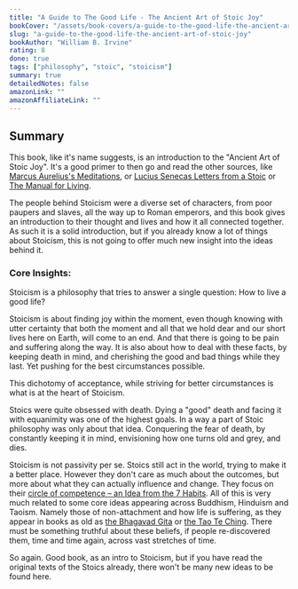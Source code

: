 ```yaml
---
title: "A Guide to The Good Life - The Ancient Art of Stoic Joy"
bookCover: "/assets/book-covers/a-guide-to-the-good-life-the-ancient-art-of-stoic-joy.jpg"
slug: "a-guide-to-the-good-life-the-ancient-art-of-stoic-joy"
bookAuthor: "William B. Irvine"
rating: 8
done: true
tags: ["philosophy", "stoic", "stoicism"]
summary: true
detailedNotes: false
amazonLink: ""
amazonAffiliateLink: ""
---
```


## Summary

This book, like it's name suggests, is an introduction to the "Ancient Art of Stoic Joy". It's a good primer to then go and read the other sources, like [Marcus Aurelius's Meditations](/booknotes/meditations), or [Lucius Senecas Letters from a Stoic](/booknotes/letters-from-a-stoic) or [The Manual for Living](/booknotes/manual-for-living). 

The people behind Stoicism were a diverse set of characters, from poor paupers and slaves, all the way up to Roman emperors, and this book gives an introduction to their thought and lives and how it all connected together. As such it is a solid introduction, but if you already know a lot of things about Stoicism, this is not going to offer much new insight into the ideas behind it. 

### Core Insights: 

Stoicism is a philosophy that tries to answer a single question: How to live a good life? 

Stoicism is about finding joy within the moment, even though knowing with utter certainty that both the moment and all that we hold dear and our short lives here on Earth, will come to an end. And that there is going to be pain and suffering along the way. It is also about how to deal with these facts, by keeping death in mind, and cherishing the good and bad things while they last. Yet pushing for the best circumstances possible. 

This dichotomy of acceptance, while striving for better circumstances is what is at the heart of Stoicism. 

Stoics were quite obsessed with death. Dying a "good" death and facing it with equanimity was one of the highest goals. In a way a part of Stoic philosophy was only about that idea. Conquering the fear of death, by constantly keeping it in mind, envisioning how one turns old and grey, and dies.

Stoicism is not passivity per se. Stoics still act in the world, trying to make it a better place. However they don't care as much about the outcomes, but more about what they can actually influence and change. They focus on their [circle of competence – an Idea from the 7 Habits](/booknotes/7-habits). All of this is very much related to some core ideas appearing across Buddhism, Hinduism and Taoism. Namely those of non-attachment and how life is suffering, as they appear in books as old as [the Bhagavad Gita](/booknotes/bhagavad-gita) or [the Tao Te Ching](/booknotes/tao-te-ching). There must be something truthful about these beliefs, if people re-discovered them, time and time again, across vast stretches of time.

So again. Good book, as an intro to Stoicism, but if you have read the original texts of the Stoics already, there won't be many new ideas to be found here. 





